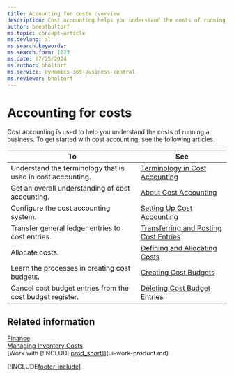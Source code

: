 ```yaml
---
title: Accounting for costs overview
description: Cost accounting helps you understand the costs of running a business. This article provides links to other articles with more information.
author: brentholtorf
ms.topic: concept-article
ms.devlang: al
ms.search.keywords:
ms.search.form: 1123
ms.date: 07/25/2024
ms.author: bholtorf
ms.service: dynamics-365-business-central
ms.reviewer: bholtorf
---
```


# Accounting for costs
Cost accounting is used to help you understand the costs of running a business. To get started with cost accounting, see the following articles.  

|To|See|  
|--------|---------|  
|Understand the terminology that is used in cost accounting.|[Terminology in Cost Accounting](finance-terminology-in-cost-accounting.md)|  
|Get an overall understanding of cost accounting.|[About Cost Accounting](finance-about-cost-accounting.md)|  
|Configure the cost accounting system.|[Setting Up Cost Accounting](finance-set-up-cost-accounting.md)|  
|Transfer general ledger entries to cost entries.|[Transferring and Posting Cost Entries](finance-transfer-and-post-cost-entries.md)|  
|Allocate costs.|[Defining and Allocating Costs](finance-define-and-allocate-costs.md)|  
|Learn the processes in creating cost budgets.|[Creating Cost Budgets](finance-create-cost-budgets.md)|
|Cancel cost budget entries from the cost budget register.|[Deleting Cost Budget Entries](finance-how-to-delete-cost-budget-entries.md)|

## Related information  
[Finance](finance.md)  
[Managing Inventory Costs](finance-manage-inventory-costs.md)  
[Work with [!INCLUDE[prod_short](includes/prod_short.md)]](ui-work-product.md)


[!INCLUDE[footer-include](includes/footer-banner.md)]
